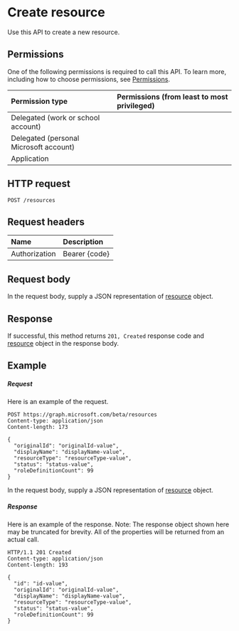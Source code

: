 # Create resource

Use this API to create a new resource.
## Permissions
One of the following permissions is required to call this API. To learn more, including how to choose permissions, see [Permissions](../../../concepts/permissions_reference.md).

|Permission type      | Permissions (from least to most privileged)              |
|:--------------------|:---------------------------------------------------------|
|Delegated (work or school account) |    |
|Delegated (personal Microsoft account) |    |
|Application |  | 

## HTTP request
<!-- { "blockType": "ignored" } -->
```http
POST /resources

```
## Request headers
| Name       | Description|
|:---------------|:----------|
| Authorization  | Bearer {code}|

## Request body
In the request body, supply a JSON representation of [resource](../resources/resource.md) object.


## Response
If successful, this method returns `201, Created` response code and [resource](../resources/resource.md) object in the response body.

## Example
##### Request
Here is an example of the request.
<!-- {
  "blockType": "request",
  "name": "create_resource_from_resources"
}-->
```http
POST https://graph.microsoft.com/beta/resources
Content-type: application/json
Content-length: 173

{
  "originalId": "originalId-value",
  "displayName": "displayName-value",
  "resourceType": "resourceType-value",
  "status": "status-value",
  "roleDefinitionCount": 99
}
```
In the request body, supply a JSON representation of [resource](../resources/resource.md) object.
##### Response
Here is an example of the response. Note: The response object shown here may be truncated for brevity. All of the properties will be returned from an actual call.
<!-- {
  "blockType": "response",
  "truncated": true,
  "@odata.type": "microsoft.graph.resource"
} -->
```http
HTTP/1.1 201 Created
Content-type: application/json
Content-length: 193

{
  "id": "id-value",
  "originalId": "originalId-value",
  "displayName": "displayName-value",
  "resourceType": "resourceType-value",
  "status": "status-value",
  "roleDefinitionCount": 99
}
```

<!-- uuid: 8fcb5dbc-d5aa-4681-8e31-b001d5168d79
2015-10-25 14:57:30 UTC -->
<!-- {
  "type": "#page.annotation",
  "description": "Create resource",
  "keywords": "",
  "section": "documentation",
  "tocPath": ""
}-->